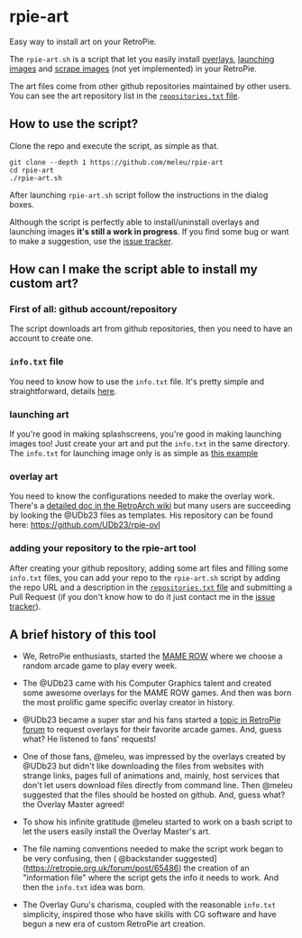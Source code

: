 # rpie-art
Easy way to install art on your RetroPie.

The `rpie-art.sh` is a script that let you easily install [overlays](https://github.com/libretro/RetroArch/wiki/Overlay-image-configuration), [launching images](https://github.com/retropie/retropie-setup/wiki/runcommand#adding-custom-launching-images) and [scrape images](https://github.com/RetroPie/RetroPie-Setup/wiki/Scraper) (not yet implemented) in your RetroPie.

The art files come from other github repositories maintained by other users. You can see the art repository list in the [`repositories.txt` file](https://github.com/meleu/rpie-art/blob/master/repositories.txt).


## How to use the script?

Clone the repo and execute the script, as simple as that.

```
git clone --depth 1 https://github.com/meleu/rpie-art
cd rpie-art
./rpie-art.sh
```

After launching `rpie-art.sh` script follow the instructions in the dialog boxes.

Although the script is perfectly able to install/uninstall overlays and launching images **it's still a work in progress**. If you find some bug or want to make a suggestion, use the [issue tracker](issues).


## How can I make the script able to install my custom art?

### First of all: github account/repository

The script downloads art from github repositories, then you need to have an account to create one.

### `info.txt` file

You need to know how to use the `info.txt` file. It's pretty simple and straightforward, details [here](INFO.md).

### launching art

If you're good in making splashscreens, you're good in making launching images too! Just create your art and put the `info.txt` in the same directory. The `info.txt` for launching image only is as simple as [this example](https://github.com/meleu/rpie-art/blob/master/INFO.md#example-1-launching-image-only)

### overlay art

You need to know the configurations needed to make the overlay work. There's a [detailed doc in the RetroArch wiki](https://github.com/libretro/RetroArch/wiki/Overlay-image-configuration) but many users are succeeding by looking the @UDb23 files as templates. His repository can be found here: https://github.com/UDb23/rpie-ovl

### adding your repository to the rpie-art tool

After creating your github repository, adding some art files and filling some `info.txt` files, you can add your repo to the `rpie-art.sh` script by adding the repo URL and a description in the [`repositories.txt` file](repositories.txt) and submitting a Pull Request (if you don't know how to do it just contact me in the [issue tracker](issues)).

## A brief history of this tool

- We, RetroPie enthusiasts, started the [MAME ROW](https://retropie.org.uk/forum/topic/9011/mame-row-rules-and-list-of-rounds) where we choose a random arcade game to play every week.

- The @UDb23 came with his Computer Graphics talent and created some awesome overlays for the MAME ROW games. And then was born the most prolific game specific overlay creator in history.

- @UDb23 became a super star and his fans started a [topic in RetroPie forum](https://retropie.org.uk/forum/post/46365) to request overlays for their favorite arcade games. And, guess what? He listened to fans' requests!

- One of those fans, @meleu, was impressed by the overlays created by @UDb23 but didn't like downloading the files from websites with strange links, pages full of animations and, mainly, host services that don't let users download files directly from command line. Then @meleu suggested that the files should be hosted on github. And, guess what? the Overlay Master agreed!

- To show his infinite gratitude @meleu started to work on a bash script to let the users easily install the Overlay Master's art.

- The file naming conventions needed to make the script work began to be very confusing, then ( @backstander suggested](https://retropie.org.uk/forum/post/65486) the creation of an "information file" where the script gets the info it needs to work. And then the `info.txt` idea was born.

- The Overlay Guru's charisma, coupled with the reasonable `info.txt` simplicity, inspired those who have skills with CG software and have begun a new era of custom RetroPie art creation.
